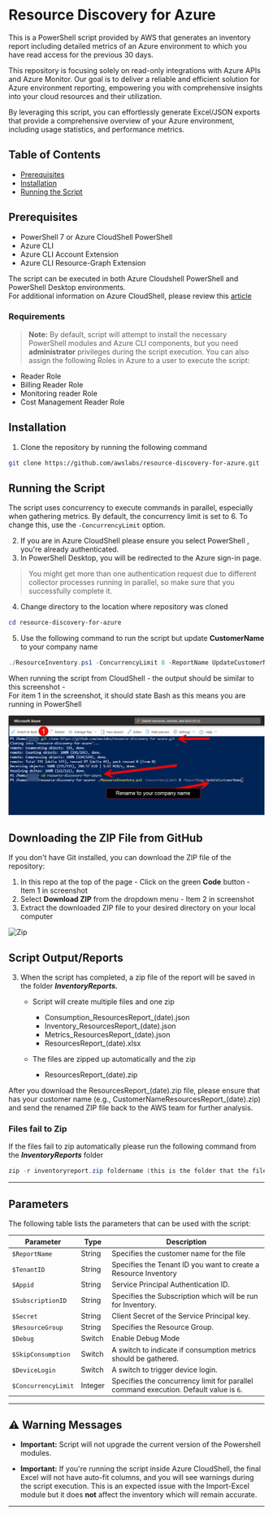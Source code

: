 # Resource Discovery for Azure

This is a PowerShell script provided by AWS that generates an inventory report including detailed metrics of an Azure environment to which you have read access for the previous 30 days.

This repository is focusing solely on read-only integrations with Azure APIs and Azure Monitor. Our goal is to deliver a 
reliable and efficient solution for Azure environment reporting, empowering you with comprehensive insights into your cloud resources and their utilization.

By leveraging this script, you can effortlessly generate Excel/JSON exports that provide a comprehensive overview of your Azure environment, including usage statistics, and performance metrics.

## Table of Contents

- [Prerequisites](#prerequisites)
- [Installation](#installation)
- [Running the Script](#running-the-script)

## Prerequisites
- PowerShell 7 or Azure CloudShell PowerShell
- Azure CLI
- Azure CLI Account Extension
- Azure CLI Resource-Graph Extension
  
The script can be executed in both Azure Cloudshell PowerShell and PowerShell Desktop environments.  
For additional information on Azure CloudShell, please review this [article](https://learn.microsoft.com/en-us/azure/cloud-shell/get-started/classic?tabs=azurecli)

### Requirements
> **Note:** By default, script will attempt to install the necessary PowerShell modules and Azure CLI components, but you need **administrator** privileges during the script execution.
> You can also assign the following Roles in Azure to a user to execute the script:
- Reader Role
- Billing Reader Role
- Monitoring reader Role
- Cost Management Reader Role

## Installation

1. Clone the repository by running the following command

```bash
git clone https://github.com/awslabs/resource-discovery-for-azure.git
```

## Running the Script

The script uses concurrency to execute commands in parallel, especially when gathering metrics. By default, the concurrency limit is set to 6. To change this, use the `-ConcurrencyLimit` option. 

2. If you are in Azure CloudShell please ensure you select PowerShell , you're already authenticated.
3. In PowerShell Desktop, you will be redirected to the Azure sign-in page.
> You might get more than one authentication request due to different collector processes running in parallel, so make sure that you successfully complete it.
4. Change directory to the location where repository was cloned
```powershell
cd resource-discovery-for-azure
```
5. Use the following command to run the script but update **CustomerName** to your company name

```powershell
./ResourceInventory.ps1 -ConcurrencyLimit 8 -ReportName UpdateCustomerName
```

When running the script from CloudShell - the output should be similar to this screenshot -  
For item 1 in the screenshot, it should state Bash as this means you are running in PowerShell

![CloudShell](./docs/cloudshell.png)

## Downloading the ZIP File from GitHub
If you don't have Git installed, you can download the ZIP file of the repository:

1. In this repo at the top of the page - Click on the green **Code** button - Item 1 in screenshot  
2. Select **Download ZIP** from the dropdown menu - Item 2 in screenshot
3. Extract the downloaded ZIP file to your desired directory on your local computer

![Zip](./docs/zip_download.png)


## Script Output/Reports
3. When the script has completed, a zip file of the report will be saved in the folder **_InventoryReports._**
     - Script will create multiple files and one zip 
         - Consumption_ResourcesReport_(date).json 
         - Inventory_ResourcesReport_(date).json 
         - Metrics_ResourcesReport_(date).json 
         - ResourcesReport_(date).xlsx 

     - The files are zipped up automatically and the zip
         - ResourcesReport_(date).zip

After you download the ResourcesReport_(date).zip file, please ensure that has your customer name (e.g., CustomerNameResourcesReport_(date).zip) and send the renamed ZIP file back to the AWS team for further analysis.

### Files fail to Zip
If the files fail to zip automatically please run the following command from the **_InventoryReports_** folder
```powershell
zip -r inventoryreport.zip foldername (this is the folder that the files are located)
```
---

## Parameters

The following table lists the parameters that can be used with the script:

| Parameter         | Type     | Description                                                                                                     |
|-------------------|----------|-----------------------------------------------------------------------------------------------------------------|
| `$ReportName`     | String   | Specifies the customer name for the file                                                                                       |
| `$TenantID`       | String   | Specifies the Tenant ID you want to create a Resource Inventory                                                                                       |
| `$Appid`          | String   | Service Principal Authentication ID.                                                                                   |
| `$SubscriptionID` | String   | Specifies the Subscription which will be run for Inventory.                                                                                  |
| `$Secret`         | String   | Client Secret of the Service Principal key.                                                                                       |
| `$ResourceGroup`  | String   | Specifies the Resource Group.                                                                                   |
| `$Debug`          | Switch   | Enable Debug Mode                                                                                  |
| `$SkipConsumption`| Switch   | A switch to indicate if consumption metrics should be gathered.                                                |
| `$DeviceLogin`    | Switch   | A switch to trigger device login.                                                                               |
| `$ConcurrencyLimit` | Integer | Specifies the concurrency limit for parallel command execution. Default value is `6`.                            |

---

## ⚠️ Warning Messages

- **Important:** Script will not upgrade the current version of the Powershell modules.
  
- **Important:** If you're running the script inside Azure CloudShell, the final Excel will not have auto-fit columns, and you will see warnings during the script execution. This is an expected issue with the Import-Excel module but it does **not** affect the inventory which will remain accurate.

---
